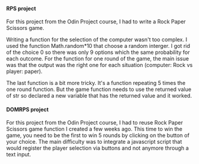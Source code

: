 <h4> RPS project</h4> 
<p>For this project from the Odin Project course, I had to write a Rock Paper Scissors game.</p>
<p>Writing a function for the selection of the computer wasn't too complex. I used the function Math.random*10 that choose a random interger. I got rid of the choice 0 so there was only 9 options which the same probability for each outcome.
For the function for one round of the game, the main issue was that the output was the right one for each situation (computer: Rock vs player: paper).</p>
<p>The last function is a bit more tricky. It's a function repeating 5 times the one round function. But the game function needs to use the returned value of str so declared a new variable that has the returned value and it worked.</p>

<h4>DOMRPS project</h4> 
<p>For this project from the Odin Project course, I had to reuse Rock Paper Scissors game function I created a few weeks ago.
This time to win the game, you need to be the first to win 5 rounds by clicking on the button of your choice.
The main difficulty was to integrate a javascript script that would register the player selection via buttons and not anymore through a text input.</p>
